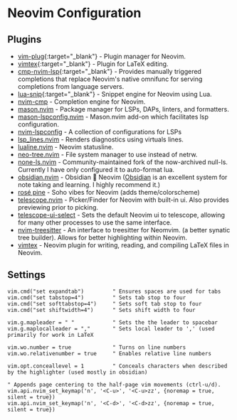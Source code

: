 # Neovim Configuration

## Plugins
- [vim-plug](https://github.com/junegunn/vim-plug){:target="_blank"} - Plugin manager for Neovim.
- [vimtex](https://github.com/lervag/vimtex){:target="_blank"} - Plugin for LaTeX editing.
- [cmp-nvim-lsp](https://github.com/hrsh7th/cmp-nvim-lsp){:target="_blank"} - Provides manually triggered completions that replace Neovim's native omnifunc for serving completions from language servers.
- [lua-snip](https://github.com/L3MON4D3/LuaSnip){:target="_blank"} - Snippet engine for Neovim using Lua.
- [nvim-cmp](https://github.com/hrsh7th/nvim-cmp) - Completion engine for Neovim.
- [mason.nvim](https://github.com/williamboman/mason.nvim) - Package manager for LSPs, DAPs, linters, and formatters.
- [mason-lspconfig.nvim](https://github.com/williamboman/mason-lspconfig.nvim) - Mason.nvim add-on which facilitates lsp configuration.
- [nvim-lspconfig](https://github.com/neovim/nvim-lspconfig) - A collection of configurations for LSPs
- [lsp_lines.nvim](https://git.sr.ht/~whynothugo/lsp_lines.nvim) - Renders diagnostics using virtuals lines.
- [lualine.nvim](https://github.com/nvim-lualine/lualine.nvim) - Neovim statusline.
- [neo-tree.nvim](https://github.com/nvim-neo-tree/neo-tree.nvim) - File system manager to use instead of netrw.
- [none-ls.nvim](https://github.com/nvimtools/none-ls.nvim) - Community-maintained fork of the now-archived null-ls. Currently I have only configured it to auto-format lua. 
- [obsidian.nvim](https://github.com/epwalsh/obsidian.nvim) - Obsidian 🤝 Neovim ([Obsidian](https://obsidian.md) is an excellent system for note taking and learning. I highly recommend it.)
- [rosé pine](https://github.com/rose-pine/neovim) - Soho vibes for Neovim (adds theme/colorscheme)
- [telescope.nvim](https://github.com/nvim-telescope/telescope.nvim) - Picker/Finder for Neovim with built-in ui. Also provides previewing prior to picking.
- [telescope-ui-select](https://github.com/nvim-telescope/telescope-ui-select.nvim) - Sets the default Neovim ui to telescope, allowing for many other processes to use the same interface.
- [nvim-treesitter](https://github.com/nvim-treesitter/nvim-treesitter) - An interface to treesitter for Neomvim. (a better synatic tree builder). Allows for better highlighting within Neovim.
- [vimtex](https://github.com/lervag/vimtex) - Neovim plugin for writing, reading, and compiling LaTeX files in Neovim.

## Settings
```vim
vim.cmd("set expandtab")         " Ensures spaces are used for tabs
vim.cmd("set tabstop=4")         " Sets tab stop to four
vim.cmd("set softtabstop=4")     " Sets soft tab stop to four
vim.cmd("set shiftwidth=4")      " Sets shift width to four

vim.g.mapleader = " "            " Sets the the leader to spacebar
vim.g.maplocalleader = ","       " Sets local leader to ',' (used primarily for work in LaTeX

vim.wo.number = true             " Turns on line numbers
vim.wo.relativenumber = true     " Enables relative line numbers

vim.opt.conceallevel = 1         " Conceals characters when described by the highlighter (used mostly in obsidian)

" Appends page centering to the half-page vim movements (ctrl-u/d).
vim.api.nvim_set_keymap('n', '<C-u>', '<C-u>zz', {noremap = true, silent = true})
vim.api.nvim_set_keymap('n', '<C-d>', '<C-d>zz', {noremap = true, silent = true})

